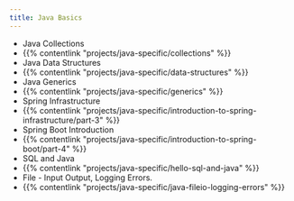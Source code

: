 ```yaml
---
title: Java Basics 
---
```


- Java Collections
- {{% contentlink "projects/java-specific/collections" %}}
- Java Data Structures
- {{% contentlink "projects/java-specific/data-structures" %}}
- Java Generics
- {{% contentlink "projects/java-specific/generics" %}}
- Spring Infrastructure 
- {{% contentlink "projects/java-specific/introduction-to-spring-infrastructure/part-3" %}}
- Spring Boot Introduction
- {{% contentlink "projects/java-specific/introduction-to-spring-boot/part-4" %}}
- SQL and Java
- {{% contentlink "projects/java-specific/hello-sql-and-java" %}}
- File - Input Output, Logging Errors.
- {{% contentlink "projects/java-specific/java-fileio-logging-errors" %}}
